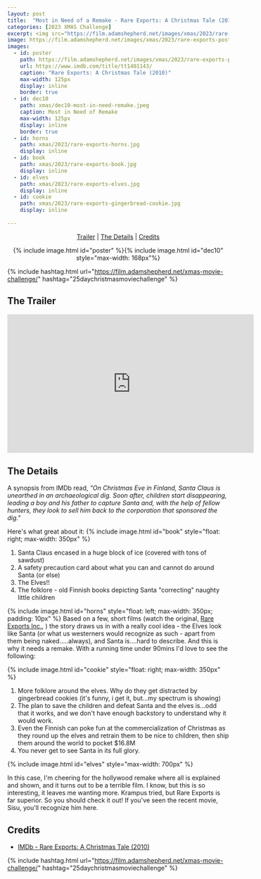 ```yaml
---
layout: post
title:  "Most in Need of a Remake - Rare Exports: A Christmas Tale (2010)"
categories: [2023 XMAS Challenge]
excerpt: <img src="https://film.adamshepherd.net/images/xmas/2023/rare-exports-poster.jpg" height="125px"/>
image: https://film.adamshepherd.net/images/xmas/2023/rare-exports-poster.jpg
images:
  - id: poster
    path: https://film.adamshepherd.net/images/xmas/2023/rare-exports-poster.jpg
    url: https://www.imdb.com/title/tt1401143/
    caption: "Rare Exports: A Christmas Tale (2010)"
    max-width: 125px
    display: inline
    border: true
  - id: dec10
    path: xmas/dec10-most-in-need-remake.jpeg
    caption: Most in Need of Remake	
    max-width: 125px
    display: inline
    border: true
  - id: horns
    path: xmas/2023/rare-exports-horns.jpg
    display: inline
  - id: book
    path: xmas/2023/rare-exports-book.jpg
    display: inline
  - id: elves
    path: xmas/2023/rare-exports-elves.jpg
    display: inline
  - id: cookie
    path: xmas/2023/rare-exports-gingerbread-cookie.jpg
    display: inline
  
---
```


<div style="text-align: center">
  <p><a href="#the-trailer">Trailer</a> | <a href="#the-details">The Details</a> | <a href="#credits">Credits</a></p>
  <p>{% include image.html id="poster" %}{% include image.html id="dec10" style="max-width: 168px"%}</p>
</div>

{% include hashtag.html url="https://film.adamshepherd.net/xmas-movie-challenge/" hashtag="25daychristmasmoviechallenge" %}

## The Trailer 

<div style="text-align: center">
  <iframe width="560" height="315" src="https://www.youtube.com/embed/PwT3wtUCv9Y?si=nBN3JgHkdNslqjWL" title="YouTube video player" frameborder="0" allow="accelerometer; autoplay; clipboard-write; encrypted-media; gyroscope; picture-in-picture; web-share" allowfullscreen></iframe>
</div>

## The Details

A synopsis from IMDb read, _"On Christmas Eve in Finland, Santa Claus is unearthed in an archaeological dig. Soon after, children start disappearing, leading a boy and his father to capture Santa and, with the help of fellow hunters, they look to sell him back to the corporation that sponsored the dig."_

Here's what great about it:
{% include image.html id="book" style="float: right; max-width: 350px" %}

1. Santa Claus encased in a huge block of ice (covered with tons of sawdust) 
2. A safety precaution card about what you can and cannot do around Santa (or else)
3. The Elves!!
4. The folklore - old Finnish books depicting Santa "correcting" naughty little children


{% include image.html id="horns" style="float: left; max-width: 350px; padding: 10px" %} Based on a few, short films (watch the original, [Rare Exports Inc.](https://www.shortoftheweek.com/2012/12/24/rare-exports-inc/), ) the story draws us in with a really cool idea - the Elves look like Santa (or what us westerners would recognize as such - apart from them being naked.....always), and Santa is....hard to describe. And this is why it needs a remake. With a running time under 90mins I'd love to see the following:

{% include image.html id="cookie" style="float: right; max-width: 350px" %}

1. More folklore around the elves. Why do they get distracted by gingerbread cookies (it's funny, i get it, but...my spectrum is showing)
2. The plan to save the children and defeat Santa and the elves is...odd that it works, and we don't have enough backstory to understand why it would work. 
3. Even the Finnish can poke fun at the commercialization of Christmas as they round up the elves and retrain them to be nice to children, then ship them around the world to pocket $16.8M
4. You never get to see Santa in its full glory.

{% include image.html id="elves" style="max-width: 700px" %}

In this case, I'm cheering for the hollywood remake where all is explained and shown, and it turns out to be a terrible film. I know, but this is so interesting, it leaves me wanting more. Krampus tried, but Rare Exports is far superior. 
So you should check it out! If you've seen the recent movie, Sisu, you'll recognize him here.

## Credits

* [IMDb - Rare Exports: A Christmas Tale (2010)](https://www.imdb.com/title/tt1401143/)


{% include hashtag.html url="https://film.adamshepherd.net/xmas-movie-challenge/" hashtag="25daychristmasmoviechallenge" %}

<p>&nbsp;</p>
